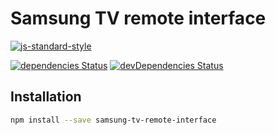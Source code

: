 # Samsung TV remote interface

[![js-standard-style](https://cdn.rawgit.com/feross/standard/master/badge.svg)](http://standardjs.com)

[![dependencies Status](https://david-dm.org/piu130/samsung-tv-remote-interface/status.svg)](https://david-dm.org/Piu130/samsung-tv-remote-interface) [![devDependencies Status](https://david-dm.org/piu130/samsung-tv-remote-interface/dev-status.svg)](https://david-dm.org/piu130/samsung-tv-remote-interface?type=dev)

## Installation

```bash
npm install --save samsung-tv-remote-interface
```